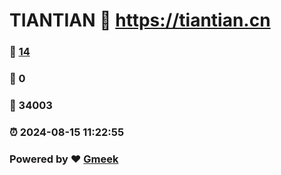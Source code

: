 # TIANTIAN :link: https://tiantian.cn 
### :page_facing_up: [14](https://tiantian.cn/tag.html) 
### :speech_balloon: 0 
### :hibiscus: 34003 
### :alarm_clock: 2024-08-15 11:22:55 
### Powered by :heart: [Gmeek](https://github.com/Meekdai/Gmeek)
